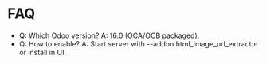 # FAQ

- Q: Which Odoo version? A: 16.0 (OCA/OCB packaged).
- Q: How to enable? A: Start server with --addon html_image_url_extractor or install in UI.
